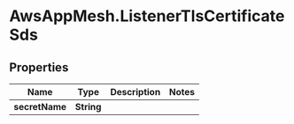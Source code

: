 # AwsAppMesh.ListenerTlsCertificateSds

## Properties

Name | Type | Description | Notes
------------ | ------------- | ------------- | -------------
**secretName** | **String** |  | 


